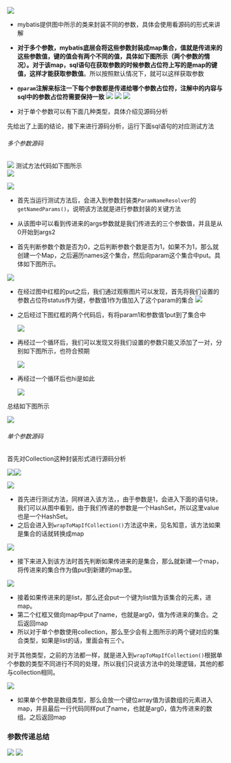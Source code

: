 ![](assets/06参数传递/file-20250701203010400.png)

* mybatis提供图中所示的类来封装不同的参数，具体会使用看源码的形式来讲解
* **对于多个参数，mybatis底层会将这些参数封装成map集合，值就是传进来的这些参数值，键的值会有两个不同的值，具体如下图所示（两个参数的情况）。对于该map，sql语句在获取参数的时候参数占位符上写的是map的键值，这样才能获取参数值**。所以按照默认情况下，就可以这样获取参数
* **`@param`注解来标注一下每个参数都是传递给哪个参数占位符，注解中的内容与sql中的参数占位符需要保持一致**
	![](assets/06参数传递/file-20250701210235146.png)
	![](assets/06参数传递/file-20250701210334123.png)
	![](assets/06参数传递/file-20250701210502519.png)

* 对于单个参数可以有下面几种类型，具体介绍见源码分析



先给出了上面的结论，接下来进行源码分析，运行下面sql语句的对应测试方法


###### 多个参数源码
![](assets/06参数传递/file-20250701210801481.png)
测试方法代码如下图所示  
![](assets/06参数传递/file-20250701210844191.png)

![](assets/06参数传递/file-20250701211203884.png)
* 首先当运行测试方法后，会进入到参数封装类`ParamNameResolver`的`getNamedParams()`，说明该方法就是进行参数封装的关键方法
* 从该图中可以看到传进来的args参数就是我们传进去的三个参数值，并且是从0开始到args2


* 首先判断参数个数是否为0，之后判断参数个数是否为1，如果不为1，那么就创建一个Map，之后遍历names这个集合，然后向param这个集合中put。具体如下图所示。

![](assets/06参数传递/file-20250701211830829.png)

* 在经过图中红框的put之后，我们通过观察图片可以发现，首先将我们设置的参数占位符status作为键，参数值1作为值加入了这个param的集合
	![](assets/06参数传递/file-20250701212409193.png)


* 之后经过下图红框的两个代码后，有将param1和参数值1put到了集合中

	![](assets/06参数传递/file-20250701212852879.png)

* 再经过一个循环后，我们可以发现又将我们设置的参数只能又添加了一对，分别如下图所示，也符合预期

	![](assets/06参数传递/file-20250701213015697.png)

* 再经过一个循环后也hi是如此

	![](assets/06参数传递/file-20250701213358107.png)

总结如下图所示

![](assets/06参数传递/file-20250701213723893.png)



###### 单个参数源码
首先对Collection这种封装形式进行源码分析

![](assets/06参数传递/file-20250701214453735.png)![](assets/06参数传递/file-20250701214544917.png)


![](assets/06参数传递/file-20250701214658370.png)
* 首先进行测试方法，同样进入该方法，，由于参数是1，会进入下面的语句块，我们可以从图中看到，由于我们传递的参数是一个HashSet，所以这里value也是一个HashSet。
* 之后会进入到`wrapToMapIfCollection()`方法这中来，见名知意，该方法如果是集合的话就转换成map


![](assets/06参数传递/file-20250701215252215.png)
* 接下来进入到该方法时首先判断如果传进来的是集合，那么就新建一个map，将传进来的集合作为值put到新建的map里。

![](assets/06参数传递/file-20250701215345107.png)
* 接着如果传进来的是list，那么还会put一个键为list值为该集合的元素，进map。
* 第二个红框又做向map中put了name，也就是arg0，值为传进来的集合。之后返回map
* 所以对于单个参数使用collection，那么至少会有上图所示的两个键对应的集合类型，如果是list的话，里面会有三个。


对于其他类型，之前的方法都一样，就是进入到`wrapToMapIfCollection()`根据单个参数的类型不同进行不同的处理，所以我们只说该方法中的处理逻辑，其他的都与collection相同。

![](assets/06参数传递/file-20250701215823142.png)
* 如果单个参数是数组类型，那么会放一个键位array值为该数组的元素进入map，并且最后一行代码同样put了name，也就是arg0，值为传进来的数组。之后返回map


### 参数传递总结

![](assets/06参数传递/file-20250701230649749.png)
![](assets/06参数传递/file-20250701230928399.png)